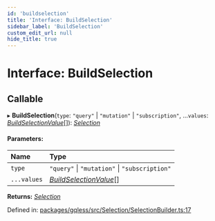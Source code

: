 ```yaml
---
id: 'buildselection'
title: 'Interface: BuildSelection'
sidebar_label: 'BuildSelection'
custom_edit_url: null
hide_title: true
---
```


# Interface: BuildSelection

## Callable

▸ **BuildSelection**(`type`: `"query"` \| `"mutation"` \| `"subscription"`, ...`values`: [_BuildSelectionValue_](../modules.md#buildselectionvalue)[]): [_Selection_](../classes/selection.md)

#### Parameters:

| Name        | Type                                                         |
| :---------- | :----------------------------------------------------------- |
| `type`      | `"query"` \| `"mutation"` \| `"subscription"`                |
| `...values` | [_BuildSelectionValue_](../modules.md#buildselectionvalue)[] |

**Returns:** [_Selection_](../classes/selection.md)

Defined in: [packages/gqless/src/Selection/SelectionBuilder.ts:17](https://github.com/PabloSzx/gqless/blob/master/packages/gqless/src/Selection/SelectionBuilder.ts#L17)
